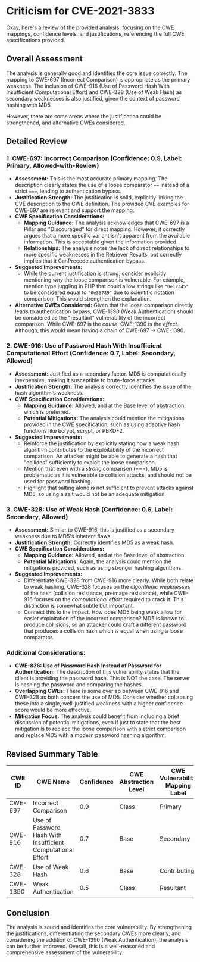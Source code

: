 # Criticism for CVE-2021-3833

Okay, here's a review of the provided analysis, focusing on the CWE mappings, confidence levels, and justifications, referencing the full CWE specifications provided.

## Overall Assessment

The analysis is generally good and identifies the core issue correctly. The mapping to CWE-697 (Incorrect Comparison) is appropriate as the primary weakness. The inclusion of CWE-916 (Use of Password Hash With Insufficient Computational Effort) and CWE-328 (Use of Weak Hash) as secondary weaknesses is also justified, given the context of password hashing with MD5.

However, there are some areas where the justification could be strengthened, and alternative CWEs considered.

## Detailed Review

### 1.  CWE-697: Incorrect Comparison (Confidence: 0.9, Label: Primary, Allowed-with-Review)

*   **Assessment:** This is the most accurate primary mapping. The description clearly states the use of a loose comparator `==` instead of a strict `===`, leading to authentication bypass.
*   **Justification Strength:** The justification is solid, explicitly linking the CVE description to the CWE definition. The provided CVE examples for CWE-697 are relevant and support the mapping.
*   **CWE Specification Considerations:**
    *   **Mapping Guidance:** The analysis acknowledges that CWE-697 is a Pillar and "Discouraged" for direct mapping. However, it correctly argues that a more specific variant isn't apparent from the available information.  This is acceptable given the information provided.
    *   **Relationships:** The analysis notes the lack of direct relationships to more specific weaknesses in the Retriever Results, but correctly implies that it CanPrecede authentication bypass.
*   **Suggested Improvements:**
    *   While the current justification is strong, consider explicitly mentioning *why* the loose comparison is vulnerable.  For example, mention type juggling in PHP that could allow strings like `"0e12345"` to be considered equal to `"0e56789"` due to scientific notation comparison. This would strengthen the explanation.
*   **Alternative CWEs Considered:**  Given that the loose comparison directly leads to authentication bypass, CWE-1390 (Weak Authentication) should be considered as the "resultant" vulnerability of the incorrect comparison. While CWE-697 is the *cause*, CWE-1390 is the *effect*. Although, this would mean having a chain of CWE-697 -> CWE-1390.

### 2. CWE-916: Use of Password Hash With Insufficient Computational Effort (Confidence: 0.7, Label: Secondary, Allowed)

*   **Assessment:** Justified as a secondary factor. MD5 is computationally inexpensive, making it susceptible to brute-force attacks.
*   **Justification Strength:** The analysis correctly identifies the issue of the hash algorithm's weakness.
*   **CWE Specification Considerations:**
    *   **Mapping Guidance:** Allowed, and at the Base level of abstraction, which is preferred.
    *   **Potential Mitigations:** The analysis could mention the mitigations provided in the CWE specification, such as using adaptive hash functions like bcrypt, scrypt, or PBKDF2.
*   **Suggested Improvements:**
    *   Reinforce the justification by explicitly stating how a weak hash algorithm contributes to the exploitability of the incorrect comparison. An attacker might be able to generate a hash that "collides" sufficiently to exploit the loose comparison.
    *   Mention that even with a *strong* comparison (===), MD5 is problematic as it is vulnerable to collision attacks, and should not be used for password hashing.
    *   Highlight that salting alone is not sufficient to prevent attacks against MD5, so using a salt would not be an adequate mitigation.

### 3. CWE-328: Use of Weak Hash (Confidence: 0.6, Label: Secondary, Allowed)

*   **Assessment:** Similar to CWE-916, this is justified as a secondary weakness due to MD5's inherent flaws.
*   **Justification Strength:** Correctly identifies MD5 as a weak hash.
*   **CWE Specification Considerations:**
    *   **Mapping Guidance:** Allowed, and at the Base level of abstraction.
    *   **Potential Mitigations:** Again, the analysis could mention the mitigations provided, such as using stronger hashing algorithms.
*   **Suggested Improvements:**
    *   Differentiate CWE-328 from CWE-916 more clearly. While both relate to weak hashing, CWE-328 focuses on the *algorithmic weaknesses* of the hash (collision resistance, preimage resistance), while CWE-916 focuses on the *computational effort* required to crack it. This distinction is somewhat subtle but important.
    *   Connect this to the impact. How does MD5 being weak allow for easier exploitation of the incorrect comparison? MD5 is known to produce collisions, so an attacker could craft a different password that produces a collision hash which is equal when using a loose comparator.

### Additional Considerations:

*   **CWE-836: Use of Password Hash Instead of Password for Authentication:** The description of this vulnerability states that the client is providing the password hash. This is NOT the case. The server is hashing the password and comparing the hashes.
*   **Overlapping CWEs:** There is some overlap between CWE-916 and CWE-328 as both concern the use of MD5. Consider whether collapsing these into a single, well-justified weakness with a higher confidence score would be more effective.
*   **Mitigation Focus:** The analysis could benefit from including a brief discussion of potential mitigations, even if just to state that the best mitigation is to replace the loose comparison with a strict comparison and replace MD5 with a modern password hashing algorithm.

## Revised Summary Table

| CWE ID | CWE Name | Confidence | CWE Abstraction Level | CWE Vulnerability Mapping Label | CWE-Vulnerability Mapping Notes |
|---|---|---|---|---|---|
| CWE-697 | Incorrect Comparison | 0.9 | Class | Primary | Allowed-with-Review |
| CWE-916 | Use of Password Hash With Insufficient Computational Effort | 0.7 | Base | Secondary | Allowed |
| CWE-328 | Use of Weak Hash | 0.6 | Base | Contributing | Allowed |
| CWE-1390 | Weak Authentication | 0.5 | Class | Resultant | Allowed-with-Review |

## Conclusion

The analysis is sound and identifies the core vulnerability. By strengthening the justifications, differentiating the secondary CWEs more clearly, and considering the addition of CWE-1390 (Weak Authentication), the analysis can be further improved. Overall, this is a well-reasoned and comprehensive assessment of the vulnerability.